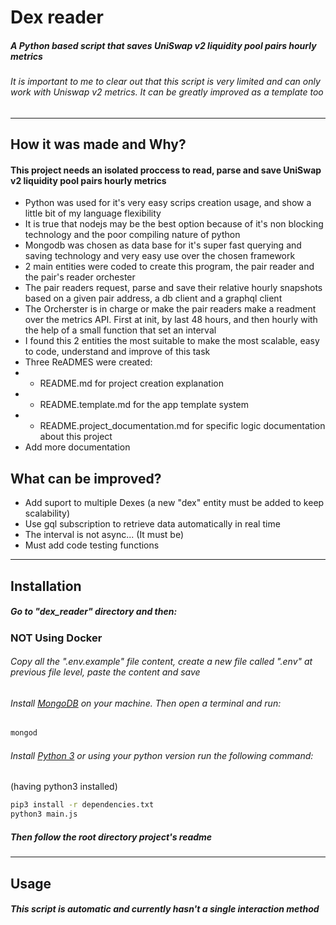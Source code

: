 # Dex reader

##### A Python based script that saves UniSwap v2 liquidity pool pairs hourly metrics

###### It is important to me to clear out that this script is very limited and can only work with Uniswap v2 metrics. It can be greatly improved as a template too

---

## How it was made and Why?

#### This project needs an isolated proccess to read, parse and save UniSwap v2 liquidity pool pairs hourly metrics

- Python was used for it's very easy scrips creation usage, and show a little bit of my language flexibility
- It is true that nodejs may be the best option because of it's non blocking technology and the poor compiling nature of python
- Mongodb was chosen as data base for it's super fast querying and saving technology and very easy use over the chosen framework
- 2 main entities were coded to create this program, the pair reader and the pair's reader orchester
- The pair readers request, parse and save their relative hourly snapshots based on a given pair address, a db client and a graphql client
- The Orcherster is in charge or make the pair readers make a readment over the metrics API. First at init, by last 48 hours, and then hourly with the help of a small function that set an interval
- I found this 2 entities the most suitable to make the most scalable, easy to code, understand and improve of this task
- Three ReADMES were created:
- - README.md for project creation explanation
- - README.template.md for the app template system
- - README.project_documentation.md for specific logic documentation about this project
- Add more documentation

## What can be improved?

- Add suport to multiple Dexes (a new "dex" entity must be added to keep scalability)
- Use gql subscription to retrieve data automatically in real time
- The interval is not async... (It must be)
- Must add code testing functions

---

## Installation

##### Go to "dex_reader" directory and then:

### NOT Using Docker

###### Copy all the ".env.example" file content, create a new file called ".env" at previous file level, paste the content and save

###### Install [MongoDB][plmdb] on your machine. Then open a terminal and run:

```sh
mongod
```

###### Install [Python 3][plpt3] or using your python version run the following command:

(having python3 installed)

```sh
pip3 install -r dependencies.txt
python3 main.js
```

##### Then follow the root directory project's readme

---

## Usage

##### This script is automatic and currently hasn't a single interaction method

[plpt3]: https://www.python.org/downloads/
[plmdb]: https://docs.mongodb.com/manual/installation/
[pllg]: https://localhost:3000
